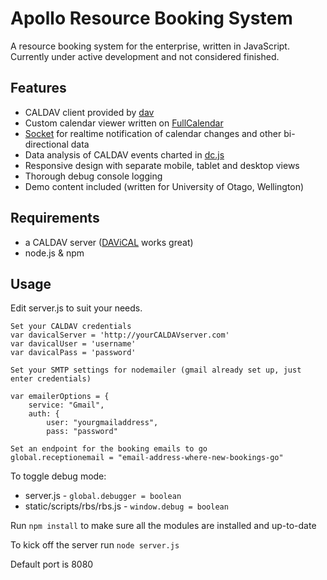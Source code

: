 # Apollo Resource Booking System
A resource booking system for the enterprise, written in JavaScript. Currently under active development and not considered finished.

## Features

- CALDAV client provided by [dav](https://www.npmjs.com/package/dav)
- Custom calendar viewer written on [FullCalendar](http://fullcalendar.io/)
- [Socket](http://socket.io/) for realtime notification of calendar changes and other bi-directional data
- Data analysis of CALDAV events charted in [dc.js](https://dc-js.github.io/dc.js/)
- Responsive design with separate mobile, tablet and desktop views
- Thorough debug console logging
- Demo content included (written for University of Otago, Wellington)

## Requirements 
- a CALDAV server ([DAViCAL](http://www.davical.org/) works great)
- node.js & npm

## Usage

Edit server.js to suit your needs.

    Set your CALDAV credentials
    var davicalServer = 'http://yourCALDAVserver.com'
    var davicalUser = 'username'
    var davicalPass = 'password'

    Set your SMTP settings for nodemailer (gmail already set up, just enter credentials)

    var emailerOptions = {
        service: "Gmail",
        auth: {
            user: "yourgmailaddress",
            pass: "password"

    Set an endpoint for the booking emails to go
    global.receptionemail = "email-address-where-new-bookings-go"
    
To toggle debug mode:
- server.js - `global.debugger = boolean`
- static/scripts/rbs/rbs.js - `window.debug = boolean`

Run `npm install` to make sure all the modules are installed and up-to-date

To kick off the server run `node server.js`

Default port is 8080

